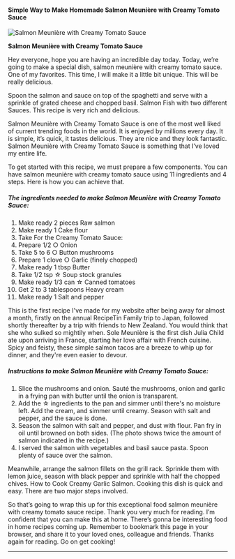             

#### Simple Way to Make Homemade Salmon Meunière with Creamy Tomato Sauce

![Salmon Meunière with Creamy Tomato Sauce](https://img-global.cpcdn.com/recipes/4650176842039296/751x532cq70/salmon-meuniere-with-creamy-tomato-sauce-recipe-main-photo.jpg)

**Salmon Meunière with Creamy Tomato Sauce**

Hey everyone, hope you are having an incredible day today. Today, we’re going to make a special dish, salmon meunière with creamy tomato sauce. One of my favorites. This time, I will make it a little bit unique. This will be really delicious.

Spoon the salmon and sauce on top of the spaghetti and serve with a sprinkle of grated cheese and chopped basil. Salmon Fish with two different Sauces. This recipe is very rich and delicious.

Salmon Meunière with Creamy Tomato Sauce is one of the most well liked of current trending foods in the world. It is enjoyed by millions every day. It is simple, it’s quick, it tastes delicious. They are nice and they look fantastic. Salmon Meunière with Creamy Tomato Sauce is something that I’ve loved my entire life.

To get started with this recipe, we must prepare a few components. You can have salmon meunière with creamy tomato sauce using 11 ingredients and 4 steps. Here is how you can achieve that.

##### The ingredients needed to make Salmon Meunière with Creamy Tomato Sauce:

1.  Make ready 2 pieces Raw salmon
2.  Make ready 1 Cake flour
3.  Take For the Creamy Tomato Sauce:
4.  Prepare 1/2 ○ Onion
5.  Take 5 to 6 ○ Button mushrooms
6.  Prepare 1 clove ○ Garlic (finely chopped)
7.  Make ready 1 tbsp Butter
8.  Take 1/2 tsp ☆ Soup stock granules
9.  Make ready 1/3 can ☆ Canned tomatoes
10.  Get 2 to 3 tablespoons Heavy cream
11.  Make ready 1 Salt and pepper

This is the first recipe I've made for my website after being away for almost a month, firstly on the annual RecipeTin Family trip to Japan, followed shortly thereafter by a trip with friends to New Zealand. You would think that she who sulked so mightily when. Sole Meunière is the first dish Julia Child ate upon arriving in France, starting her love affair with French cuisine. Spicy and feisty, these simple salmon tacos are a breeze to whip up for dinner, and they're even easier to devour.

##### Instructions to make Salmon Meunière with Creamy Tomato Sauce:

1.  Slice the mushrooms and onion. Sauté the mushrooms, onion and garlic in a frying pan with butter until the onion is transparent.
2.  Add the ☆ ingredients to the pan and simmer until there's no moisture left. Add the cream, and simmer until creamy. Season with salt and pepper, and the sauce is done.
3.  Season the salmon with salt and pepper, and dust with flour. Pan fry in oil until browned on both sides. (The photo shows twice the amount of salmon indicated in the recipe.)
4.  I served the salmon with vegetables and basil sauce pasta. Spoon plenty of sauce over the salmon.

Meanwhile, arrange the salmon fillets on the grill rack. Sprinkle them with lemon juice, season with black pepper and sprinkle with half the chopped chives. How to Cook Creamy Garlic Salmon. Cooking this dish is quick and easy. There are two major steps involved.

So that’s going to wrap this up for this exceptional food salmon meunière with creamy tomato sauce recipe. Thank you very much for reading. I’m confident that you can make this at home. There’s gonna be interesting food in home recipes coming up. Remember to bookmark this page in your browser, and share it to your loved ones, colleague and friends. Thanks again for reading. Go on get cooking!

* * *
